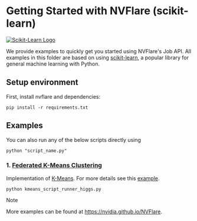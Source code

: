 # Getting Started with NVFlare (scikit-learn)
[![Scikit-Learn Logo](https://upload.wikimedia.org/wikipedia/commons/0/05/Scikit_learn_logo_small.svg)](https://scikit-learn.org/)

We provide examples to quickly get you started using NVFlare's Job API. 
All examples in this folder are based on using [scikit-learn](https://scikit-learn.org/), a popular library for general machine learning with Python.

## Setup environment
First, install nvflare and dependencies:
```commandline
pip install -r requirements.txt
```

## Examples
You can also run any of the below scripts directly using
```commandline
python "script_name.py"
```
### 1. [Federated K-Means Clustering](./kmeans_script_runner_higgs.py)
Implementation of [K-Means](https://arxiv.org/abs/1602.05629). For more details see this [example](../../advanced/sklearn-kmeans/README.md).
```commandline
python kmeans_script_runner_higgs.py
```

> [!NOTE]
> More examples can be found at https://nvidia.github.io/NVFlare.
